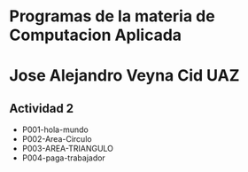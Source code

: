 # Programas de la materia de Computacion Aplicada
# Jose Alejandro Veyna Cid UAZ

## Actividad 2
- P001-hola-mundo
- P002-Area-Circulo
- P003-AREA-TRIANGULO
- P004-paga-trabajador